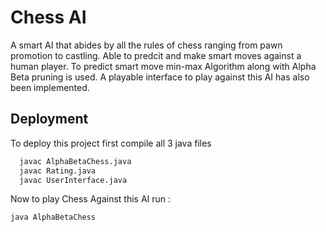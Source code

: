 
# Chess AI

A smart AI that abides by all the rules of chess ranging from pawn promotion to castling. Able to predcit and make smart moves against a human player. To predict smart move min-max Algorithm along with Alpha Beta pruning is used.
A playable interface to play against this AI has also been implemented.

## Deployment

To deploy this project first compile all 3 java files

```bash
  javac AlphaBetaChess.java
  javac Rating.java
  javac UserInterface.java
```
Now to play Chess Against this AI run : 
```bash
java AlphaBetaChess
```

